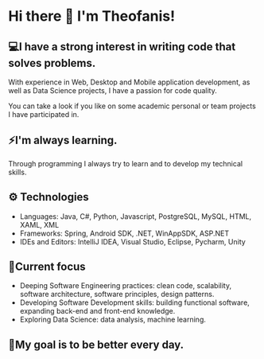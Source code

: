 # Hi there 👋 I'm Theofanis!

## 💻I have a strong interest in writing code that solves problems.
With experience in Web, Desktop and Mobile application development, as well as Data Science projects, I have a passion for code quality.

You can take a look if you like on some academic personal or team projects I have participated in.

## ⚡I'm always learning.
Through programming I always try to learn and to develop my technical skills.

## ⚙️ Technologies
 - Languages: Java, C#, Python, Javascript, PostgreSQL, MySQL, HTML, XAML, XML
 - Frameworks: Spring, Android SDK, .NET, WinAppSDK, ASP.NET
 - IDEs and Editors: IntelliJ IDEA, Visual Studio, Eclipse, Pycharm, Unity

## 🎯Current focus
 - Deeping Software Engineering practices: clean code, scalability, software architecture, software principles, design patterns.
 - Developing Software Development skills: building functional software, expanding back-end and front-end knowledge.
 - Exploring Data Science: data analysis, machine learning.

## 💪My goal is to be better every day.
